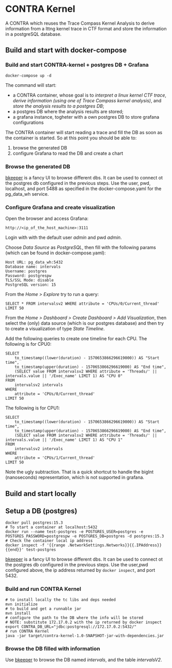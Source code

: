 # CONTRA Kernel

A CONTRA which reuses the Trace Compass Kernel Analysis to derive
information from a lttng kernel trace in CTF format and store the
information in a postgreSQL database.

## Build and start with docker-compose

### Build and start CONTRA-kernel + postgres DB + Grafana

```
docker-compose up -d
```

The command will start:

- a CONTRA container, whose goal is to *interpret a linux kernel CTF trace*,
*derive information (using one of Trace Compass kernel analysis)*, and
*store the analysis results to a postgres DB*;
- a postgres DB where the analysis results are stored;
- a grafana instance, togheter with a own postgres DB to store grafana configurations

The CONTRA container will start reading a trace and fill the DB as soon
as the container is started. So at this point you should be able to:

1. browse the generated DB
2. configure Grafana to read the DB and create a chart

### Browse the generated DB

[bkeeper][bkeeper] is a fancy UI to browse different dbs.
It can be used to connect ot the postgres db configured in the previous
steps. Use the user, pwd, localhost, and port 5488 as specified in
the docker-compose.yaml for the pg\_data\_wh service.

### Configure Grafana and create visualization

Open the browser and access Grafana:

```
http://<ip_of_the_host_machine>:3111
```

Login with with the default user *admin* and pwd *admin*.

Choose *Data Source* as *PostgreSQL*, then fill with the following params
(which can be found in docker-compose.yaml):

```
Host URL: pg_data_wh:5432
Database name: intervals
Username: postgres
Password: postgrespw
TLS/SSL Mode: disable
PostgreSQL version: 15
```

From the *Home > Explore* try to run a query:

```
SELECT * FROM intervalsv2 WHERE attribute = 'CPUs/0/Current_thread' LIMIT 50
```

From the *Home > Dashboard > Create Dashboard > Add Visualization*,
then select the (only) data source (which is our postgres database)
and then try to create a visualization of type *State Timeline*.

Add the following queries to create one timeline for each CPU.
The following is for CPU0:

```
SELECT
    to_timestamp((lower(duration) - 1570653866296619000)) AS "Start time",
    to_timestamp(upper(duration) - 1570653866296619000) AS "End time",
    (SELECT value FROM intervalsv2 WHERE attribute = 'Threads/' || intervals.value || '/Exec_name' LIMIT 1) AS "CPU 0"
FROM 
    intervalsv2 intervals
WHERE
    attribute = 'CPUs/0/Current_thread'
LIMIT 50
```

The following is for CPU1:

```
SELECT
    to_timestamp((lower(duration) - 1570653866296619000)) AS "Start time",
    to_timestamp(upper(duration) - 1570653866296619000) AS "End time",
    (SELECT value FROM intervalsv2 WHERE attribute = 'Threads/' || intervals.value || '/Exec_name' LIMIT 1) AS "CPU 1"
FROM 
    intervalsv2 intervals
WHERE
    attribute = 'CPUs/1/Current_thread'
LIMIT 50
```

Note the ugly subtraction. That is a quick shortcut to handle the
bigInt (nanoseconds) representation, which is not supported in grafana.

## Build and start locally

## Setup a DB (postgres)

```
docker pull postgres:15.3
# To start a container at localhost:5432
docker run --name test-postgres -e POSTGRES_USER=postgres -e POSTGRES_PASSWORD=postgrespw -e POSTGRES_DB=postgres -d postgres:15.3
# Check the container local ip address
docker inspect -f '{{range .NetworkSettings.Networks}}{{.IPAddress}}{{end}}' test-postgres
```

[bkeeper][bkeeper] is a fancy UI to browse different dbs.
It can be used to connect ot the postgres db configured in the previous
steps. Use the user,pwd configured above, the ip address returned by
```docker inspect```, and port 5432.

### Build and run CONTRA Kernel

```
# to install locally the tc libs and deps needed
mvn initialize
# to build and get a runnable jar
mvn install
# configure the path to the DB where the info will be stored
# NOTE: substitute 172.17.0.2 with the ip returned by docker inspect
export CONTRA_DB_URL="jdbc:postgresql://172.17.0.2:5432/"
# run CONTRA Kernel
java -jar target/contra-kernel-1.0-SNAPSHOT-jar-with-dependencies.jar
```

### Browse the DB filled with information

Use [bkeeper][bkeeper] to browse the DB named *intervals*, and the
table *intervalsV2*.

[bkeeper]:https://github.com/beekeeper-studio/beekeeper-studio
